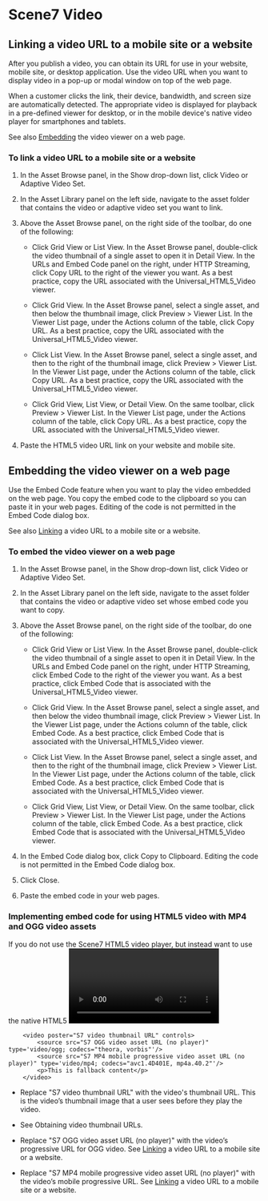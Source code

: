 # Scene7 Video

## <a name="linkVideo">Linking a video URL to a mobile site or a website</a>

After you publish a video, you can obtain its URL for use in your website, mobile site, or desktop application. Use the video URL when you
want to display video in a pop-up or modal window on top of the web page.

When a customer clicks the link, their device, bandwidth, and screen size are automatically detected. The appropriate video is displayed for
playback in a pre-defined viewer for desktop, or in the mobile device's native video player for smartphones and tablets.

See also [Embedding](#embedVideo) the video viewer on a web page.

### To link a video URL to a mobile site or a website

1. In the Asset Browse panel, in the Show drop-down list, click Video or Adaptive Video Set.

2. In the Asset Library panel on the left side, navigate to the asset folder that contains the video or adaptive video set you want to link.

3. Above the Asset Browse panel, on the right side of the toolbar, do one of the following:

    * Click Grid View or List View. In the Asset Browse panel, double-click the video thumbnail of a single asset to open it in Detail View. In
    the URLs and Embed Code panel on the right, under HTTP Streaming, click Copy URL to the right of the viewer you want. As a best practice, copy
    the URL associated with the Universal_HTML5_Video viewer.

    * Click Grid View. In the Asset Browse panel, select a single asset, and then below the thumbnail image, click Preview > Viewer List. In the
    Viewer List page, under the Actions column of the table, click Copy URL. As a best practice, copy the URL associated with the
    Universal_HTML5_Video viewer.

    * Click List View. In the Asset Browse panel, select a single asset, and then to the right of the thumbnail image, click Preview > Viewer List. In
    the Viewer List page, under the Actions column of the table, click Copy URL. As a best practice, copy the URL associated with the Universal_HTML5_Video viewer.

    * Click Grid View, List View, or Detail View. On the same toolbar, click Preview > Viewer List. In the Viewer List page, under the Actions
    column of the table, click Copy URL. As a best practice, copy the URL associated with the Universal_HTML5_Video viewer.

4. Paste the HTML5 video URL link on your website and mobile site.

## Embedding the video viewer on a web page

Use the Embed Code feature when you want to play the video embedded on the web page. You copy the embed code to the clipboard so you can paste it
in your web pages. Editing of the code is not permitted in the Embed Code dialog box.

See also [Linking](#linkingVideo) a video URL to a mobile site or a website.

### <a name="embedVideo">To embed the video viewer on a web page</a>

1. In the Asset Browse panel, in the Show drop-down list, click Video or Adaptive Video Set.

2. In the Asset Library panel on the left side, navigate to the asset folder that contains the video or adaptive video set whose embed code you want to copy.

3. Above the Asset Browse panel, on the right side of the toolbar, do one of the following:

    * Click Grid View or List View. In the Asset Browse panel, double-click the video thumbnail of a single asset to open it in Detail View. In the
    URLs and Embed Code panel on the right, under HTTP Streaming, click Embed Code to the right of the viewer you want. As a best practice, click
    Embed Code that is associated with the Universal_HTML5_Video viewer.

    * Click Grid View. In the Asset Browse panel, select a single asset, and then below the video thumbnail image, click Preview > Viewer List. In
    the Viewer List page, under the Actions column of the table, click Embed Code. As a best practice, click Embed Code that is associated with
    the Universal_HTML5_Video viewer.

    * Click List View. In the Asset Browse panel, select a single asset, and then to the right of the thumbnail image, click Preview > Viewer List. In
    the Viewer List page, under the Actions column of the table, click Embed Code. As a best practice, click Embed Code that is associated with the Universal_HTML5_Video viewer.

    * Click Grid View, List View, or Detail View. On the same toolbar, click Preview > Viewer List. In the Viewer List page, under the Actions
    column of the table, click Embed Code. As a best practice, click Embed Code that is associated with the Universal_HTML5_Video viewer.

4. In the Embed Code dialog box, click Copy to Clipboard. Editing the code is not permitted in the Embed Code dialog box.

5. Click Close.

6. Paste the embed code in your web pages.

### Implementing embed code for using HTML5 video with MP4 and OGG video assets

If you do not use the Scene7 HTML5 video player, but instead want to use the native HTML5 <video> tag with MP4 and OGG video assets, you can use the following embed code sample:
````
    <video poster="S7 video thumbnail URL" controls>
        <source src="S7 OGG video asset URL (no player)" type='video/ogg; codecs="theora, vorbis"'/>
        <source src="S7 MP4 mobile progressive video asset URL (no player)" type='video/mp4; codecs="avc1.4D401E, mp4a.40.2"'/>
        <p>This is fallback content</p>
    </video>
````
* Replace "S7 video thumbnail URL" with the video's thumbnail URL. This is the video’s thumbnail image that a user sees before they play the video.

* See Obtaining video thumbnail URLs.

* Replace "S7 OGG video asset URL (no player)" with the video’s progressive URL for OGG video. See [Linking](#linkingVideo) a video URL to a mobile site or a website.

* Replace "S7 MP4 mobile progressive video asset URL (no player)" with the video’s mobile progressive URL. See [Linking](#linkingVideo) a video URL to a mobile site or a website.
